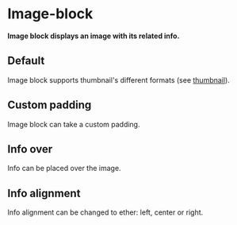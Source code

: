 # Image-block

**Image block displays an image with its related info.**

## Default

Image block supports thumbnail's different formats (see [thumbnail](/thumbnail)).

<demo-block component="image-block" partial="image-block"></demo-block>

## Custom padding

Image block can take a custom padding.

<demo-block component="image-block" partial="image-block-padding" has-theme-switcher="false"></demo-block>

## Info over

Info can be placed over the image.

<demo-block component="image-block" partial="image-block-over"></demo-block>

## Info alignment

Info alignment can be changed to ether: left, center or right.

<demo-block component="image-block" partial="image-block-alignment"></demo-block>
